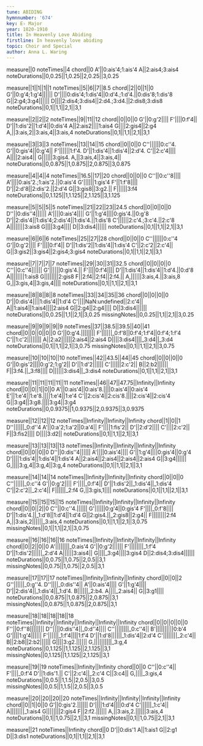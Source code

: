 ```yaml
---
tune: ABIDING
hymnnumber: '674'
key: E♭ Major
year: 1820-1910
title: In Heavenly Love Abiding
firstline: In heavenly love abiding
topic: Choir and Special
author: Anna L. Waring
---
```

measure||0
noteTimes||4
chord||0
A'||0:ais'4;1:ais'4
A||2:ais4;3:ais4
noteDurations||0,0.25||1,0.25||2,0.25||3,0.25

measure||1||1||1||1
noteTimes||5||6||7||8.5
chord||2||0||1||0
G'||0:g'4;1:g'4||||||
D'||||0:dis'4;1:dis'4||0:d'4.;1:d'4.||0:dis'8;1:dis'8
G||2:g4;3:g4||||||
D||||2:dis4;3:dis4||2:d4.;3:d4.||2:dis8;3:dis8
noteDurations||0,1||1,1||2,1||3,1

measure||2||2||2
noteTimes||9||11||12
chord||0||0||0
G'||0:g'2||||
F'||||0:f'4||
D'||1:dis'2||1:d'4||0:dis'4
A||2:ais2||||1:ais4
G||||2:gis4||2:g4
A,||3:ais,2||3:ais,4||3:ais,4
noteDurations||0,1||1,1||2,1||3,1

measure||3||3||3
noteTimes||13||14||15
chord||0||0||0
C''||||||0:c''4.
G'||0:gis'4||0:g'4||
F'||||||1:f'4.
D'||1:dis'4||1:dis'4||2:d'4.
C'||2:c'4||||
A||||2:ais4||
G||||||3:gis4.
A,||3:ais,4||3:ais,4||
noteDurations||0,0.875||1,0.875||2,0.875||3,0.875

measure||4||4||4
noteTimes||16.5||17||20
chord||0||0||0
C''||0:c''8||||
A'||||0:ais'2.;1:ais'2.||0:ais'4
G'||||||1:gis'4
F'||1:f'8||||
D'||2:d'8||2:dis'2.||2:d'4
G||3:gis8||3:g2.||
F||||||3:f4
noteDurations||0,1.125||1,1.125||2,1.125||3,1.125

measure||5||5||5||5
noteTimes||21||22||23||24.5
chord||0||0||0||0
D''||0:dis''4||||||
A'||||0:ais'4||||
G'||1:g'4||||0:gis'4.||0:g'8
D'||2:dis'4||1:dis'4;2:dis'4||1:dis'4.||1:dis'8
C'||||||2:c'4.;3:c'4.||2:c'8
A||||||||3:ais8
G||||3:g4||||
D||3:dis4||||||
noteDurations||0,1||1,1||2,1||3,1

measure||6||6||6
noteTimes||25||27||28
chord||0||0||0
C''||||||0:c''4
G'||0:g'2||||
F'||||0:f'4||
D'||1:dis'2||1:dis'4||1:dis'4
C'||2:c'2||2:c'4||
G||3:gis2||3:gis4||2:gis4;3:gis4
noteDurations||0,1||1,1||2,1||3,1

measure||7||7||7||7
noteTimes||29||30||31||32.5
chord||0||0||0||0
C''||0:c''4||||||
G'||||||0:gis'4.||
F'||||0:f'4||||
D'||1:dis'4||1:dis'4||1:d'4.||0:d'8
A||||||||1:ais8
G||||||||2:gis8
F||2:f4||2:f4||2:f4.||
A,||||||3:ais,4.||3:ais,8
G,||3:gis,4||3:gis,4||||
noteDurations||0,1||1,1||2,1||3,1

measure||8||8||8||8
noteTimes||33||34||35||36
chord||0||0||0||0
D'||0:dis'4||||1:dis'4||1:d'4
C'||||NaN:undefined||2:c'4||
A||1:ais4||1:ais4||||2:ais4
G||2:g4||2:g4||||
D||3:dis4||||||
noteDurations||0,0.25||1,1||2,1||3,0.25
missingNotes||0,0.25||1,1||2,1||3,0.25

measure||9||9||9||9||9
noteTimes||37||38.5||39.5||40||41
chord||0||0||0||0||0
G'||0:g'4.||||||||
F'||||||_0:f'8||0:f'4;1:f'4||0:f'4;1:f'4
C'||1:c'2||||||||
A||2:a2||||||2:ais4||2:ais4
D||||3:dis4||||_3:d4||_3:d4
noteDurations||0,1||1,1||2,1||3,0.75
missingNotes||0,1||1,1||2,1||3,0.75

measure||10||10||10||10
noteTimes||42||43.5||44||45
chord||0||0||0||0
G'||0:gis'2||||0:g'2;1:g'2||
D'||1:d'2||||||
C'||||||2:c'2||
B||2:b2||||||
F||3:f4.||_3:f8||||
D||||||3:dis4||_3:dis4
noteDurations||0,1||1,1||2,1||3,1

measure||11||11||11||11||11
noteTimes||46||47||47.75||Infinity||Infinity
chord||0||0||1||0||0
A'||0:ais'4||0:ais'8.||||0:ais'4||0:ais'4
E'||1:e'4||1:e'8.||||1:e'4||1:e'4
C'||2:cis'4||2:cis'8.||||2:cis'4||2:cis'4
G||3:g4||3:g8.||||3:g4||3:g4
noteDurations||0,0.9375||1,0.9375||2,0.9375||3,0.9375

measure||12||12||12
noteTimes||Infinity||Infinity||Infinity
chord||1||0||1
D''||||||_0:d''4
A'||0:a'2;1:a'2||0:a'4||
F'||||1:fis'2||
D'||2:d'2||||
C'||||2:c'2||
F||3:fis2||||
D||||3:d2||
noteDurations||0,1||1,1||2,1||3,1

measure||13||13||13||13
noteTimes||Infinity||Infinity||Infinity||Infinity
chord||0||0||0||0
D''||0:dis''4||||||
A'||||0:ais'4||||
G'||1:g'4||||0:gis'4||0:g'4
D'||||1:dis'4||1:dis'4||1:dis'4
A||2:ais4||2:ais4||2:ais4||2:ais4
G||3:g4||||||
G,||||3:g,4||3:g,4||3:g,4
noteDurations||0,1||1,1||2,1||3,1

measure||14||14||14
noteTimes||Infinity||Infinity||Infinity
chord||0||0||0
C''||||||_0:c''4
G'||0:g'2||||
F'||||_0:f'4||
D'||1:dis'2||_1:dis'4||_1:dis'4
C'||2:c'2||_2:c'4||
F||||||_2:f4
G,||3:gis,1||||
noteDurations||0,1||1,1||2,1||3,1

measure||15||15||15||15
noteTimes||Infinity||Infinity||Infinity||Infinity
chord||0||0||2||0
C''||0:c''4.||||||
G'||||||0:g'4||0:gis'4
F'||||_0:f'8||||
D'||1:dis'4.||_1:d'8||1:d'4||1:d'4
G||2:gis4.||_2:gis8||2:g4||
F||||||||2:f4
A,||3:ais,2||||||_3:ais,4
noteDurations||0,1||1,1||2,1||3,0.75
missingNotes||0,1||1,1||2,1||3,0.75

measure||16||16||16||16
noteTimes||Infinity||Infinity||Infinity||Infinity
chord||0||2||0||0
A'||||||||_0:ais'4
G'||0:g'2||||||
F'||||||||_1:f'4
D'||1:dis'2||||||_2:d'4
A||||||3:ais4||
G||||_3:g4||||3:gis4
D||2:dis4;3:dis4||||||
noteDurations||0,0.75||1,0.75||2,0.5||3,1
missingNotes||0,0.75||1,0.75||2,0.5||3,1

measure||17||17||17
noteTimes||Infinity||Infinity||Infinity
chord||0||0||2
G''||||||_0:g''4.
D''||||_0:dis''4||
A'||0:ais'4||||
G'||1:g'4||||
D'||2:dis'4||_1:dis'4||_1:d'4.
B||||||_2:b4.
A||||_2:ais4||
G||3:g1||||
noteDurations||0,0.875||1,0.875||2,0.875||3,1
missingNotes||0,0.875||1,0.875||2,0.875||3,1

measure||18||18||18||18||18
noteTimes||Infinity||Infinity||Infinity||Infinity||Infinity
chord||0||0||0||0||0
F''||0:f''8||||||||
D''||||0:dis''4||_0:d''4||||
C''||||||||_0:c''4||
B'||||||||||0:b'4
G'||||1:g'4||||||
F'||||||_1:f'4||||1:f'4
D'||1:d'8||||||_1:dis'4||2:d'4
C'||||||||_2:c'4||
B||2:b8||2:b2||||||
G||||3:g2.||||||
G,||||||||||_3:g,4
noteDurations||0,1.125||1,1.125||2,1.125||3,1
missingNotes||0,1.125||1,1.125||2,1.125||3,1

measure||19||19
noteTimes||Infinity||Infinity
chord||0||0
C''||0:c''4||
F'||||_0:f'4
D'||1:dis'1.||
C'||2:c'4||_2:c'4
C||3:c4||
G,||||_3:gis,4
noteDurations||0,0.5||1,1.5||2,0.5||3,0.5
missingNotes||0,0.5||1,1.5||2,0.5||3,0.5

measure||20||20||20||20
noteTimes||Infinity||Infinity||Infinity||Infinity
chord||0||1||0||0
G'||0:gis'2.||||||
D'||||1:d'4||||0:d'4
C'||||||_1:c'4||
A||||||||_1:ais4
G||||||||2:gis4
F||2:f2.||||||
A,||3:ais,2.||||||3:ais,4
noteDurations||0,1||1,0.75||2,1||3,1
missingNotes||0,1||1,0.75||2,1||3,1

measure||21
noteTimes||Infinity
chord||0
D'||0:dis'1
A||1:ais1
G||2:g1
D||3:dis1
noteDurations||0,1||1,1||2,1||3,1

